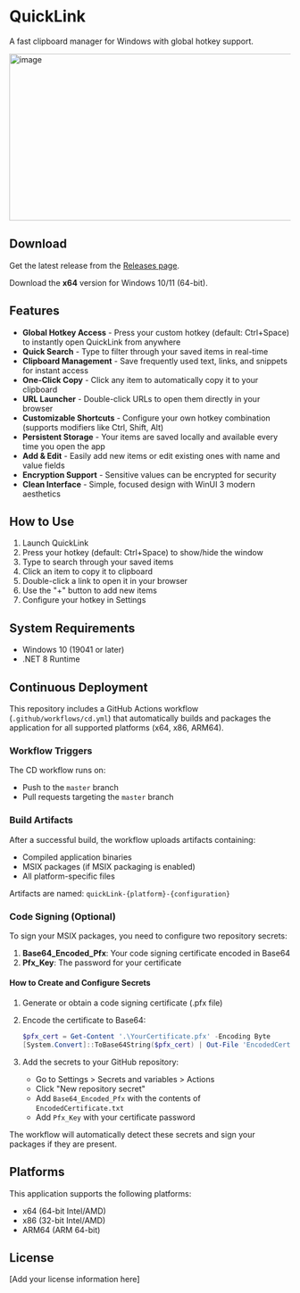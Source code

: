 # QuickLink

A fast clipboard manager for Windows with global hotkey support.

<img width="597" height="299" alt="image" src="https://github.com/user-attachments/assets/df21541e-932f-4c2a-bd5c-4c89a30d6369" />


## Download

Get the latest release from the [Releases page](https://github.com/miskibin/quickLink/releases).

Download the **x64** version for Windows 10/11 (64-bit).

## Features

- **Global Hotkey Access** - Press your custom hotkey (default: Ctrl+Space) to instantly open QuickLink from anywhere
- **Quick Search** - Type to filter through your saved items in real-time
- **Clipboard Management** - Save frequently used text, links, and snippets for instant access
- **One-Click Copy** - Click any item to automatically copy it to your clipboard
- **URL Launcher** - Double-click URLs to open them directly in your browser
- **Customizable Shortcuts** - Configure your own hotkey combination (supports modifiers like Ctrl, Shift, Alt)
- **Persistent Storage** - Your items are saved locally and available every time you open the app
- **Add & Edit** - Easily add new items or edit existing ones with name and value fields
- **Encryption Support** - Sensitive values can be encrypted for security
- **Clean Interface** - Simple, focused design with WinUI 3 modern aesthetics

## How to Use

1. Launch QuickLink
2. Press your hotkey (default: Ctrl+Space) to show/hide the window
3. Type to search through your saved items
4. Click an item to copy it to clipboard
5. Double-click a link to open it in your browser
6. Use the "+" button to add new items
7. Configure your hotkey in Settings

## System Requirements

- Windows 10 (19041 or later)
- .NET 8 Runtime

## Continuous Deployment

This repository includes a GitHub Actions workflow (`.github/workflows/cd.yml`) that automatically builds and packages the application for all supported platforms (x64, x86, ARM64).

### Workflow Triggers

The CD workflow runs on:
- Push to the `master` branch
- Pull requests targeting the `master` branch

### Build Artifacts

After a successful build, the workflow uploads artifacts containing:
- Compiled application binaries
- MSIX packages (if MSIX packaging is enabled)
- All platform-specific files

Artifacts are named: `quickLink-{platform}-{configuration}`

### Code Signing (Optional)

To sign your MSIX packages, you need to configure two repository secrets:

1. **Base64_Encoded_Pfx**: Your code signing certificate encoded in Base64
2. **Pfx_Key**: The password for your certificate

#### How to Create and Configure Secrets

1. Generate or obtain a code signing certificate (.pfx file)

2. Encode the certificate to Base64:
   ```powershell
   $pfx_cert = Get-Content '.\YourCertificate.pfx' -Encoding Byte
   [System.Convert]::ToBase64String($pfx_cert) | Out-File 'EncodedCertificate.txt'
   ```

3. Add the secrets to your GitHub repository:
   - Go to Settings > Secrets and variables > Actions
   - Click "New repository secret"
   - Add `Base64_Encoded_Pfx` with the contents of `EncodedCertificate.txt`
   - Add `Pfx_Key` with your certificate password

The workflow will automatically detect these secrets and sign your packages if they are present.

## Platforms

This application supports the following platforms:
- x64 (64-bit Intel/AMD)
- x86 (32-bit Intel/AMD)
- ARM64 (ARM 64-bit)

## License

[Add your license information here]
